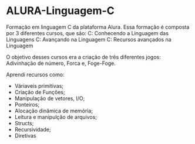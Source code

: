 # ALURA-Linguagem-C
Formação em linguagem C da plataforma Alura.
Essa formação é composta por 3 diferentes cursos, que são:
  C: Conhecendo a Linguagem das Linguagens
  C: Avançando na Linguagem
  C: Recursos avançados na Linguagem
  
O objetivo desses cursos era a criação de três diferentes jogos:
Adivinhação de número, Forca e, Foge-Foge.


Aprendi recursos como:

- Váriaveis primitivas;
- Criação de Funções;
- Manipulação de vetores, I/O;
- Ponteiros;
- Alocação dinâmica de memória;
- Leitura e manipulção de arquivos;
- Structs;
- Recursividade;
- Diretivas
